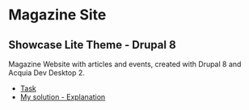 # Magazine Site
## Showcase Lite Theme - Drupal 8

Magazine Website with articles and events, created with Drupal 8 and Acquia Dev Desktop 2.  

* [Task](/documents/site-building-task.pdf)
* [My solution - Explanation](/documents/Solution%20-%20Magazine%20website%20-%20my%20first%20Drupal%20website.docx)